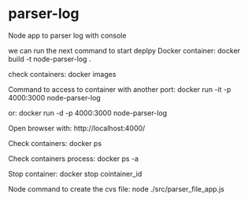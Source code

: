 # parser-log
Node app to parser log with console

we can run the next command to start deplpy Docker container:
docker build -t node-parser-log .

check containers:
docker images

Command to access to container with another port:
docker run -it -p 4000:3000 node-parser-log

or: docker run -d -p 4000:3000 node-parser-log

Open browser with:
http://localhost:4000/

Check containers:
docker ps

Check containers process:
docker ps -a

Stop container:
docker stop cointainer_id

Node command to create the cvs file:
node ./src/parser_file_app.js